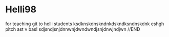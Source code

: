 # Helli98
for teaching git to helli students
ksdknskdnskndnkdskndksndnskdnk 
eshgh pitch ast v bas!
sdjsndjsnjdnnwnjdwndwndjsnjdnwjndjwn
//END
